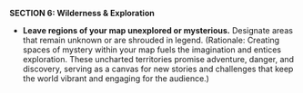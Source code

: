 
**SECTION 6: Wilderness & Exploration**
- **Leave regions of your map unexplored or mysterious.** Designate areas that remain unknown or are shrouded in legend. (Rationale: Creating spaces of mystery within your map fuels the imagination and entices exploration. These uncharted territories promise adventure, danger, and discovery, serving as a canvas for new stories and challenges that keep the world vibrant and engaging for the audience.)